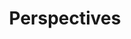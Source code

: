 ---
title: "Perspectives"
description: "Essays off the beaten path, mostly political in nature at the moment."
aliases: [/perspectives/]
---
